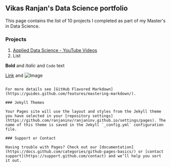 ## Vikas Ranjan's Data Science portfolio

This page contains the list of 10 projects I completed as part of my Master's in Data Science. 

### Projects

1. [Applied Data Science - YouTube Videos](https://github.com/ranjaninv/ranjaninv.github.io/tree/main/Applied%20Data%20Science%20-%20YouTube%20Videos) 
2. List

**Bold** and _Italic_ and `Code` text

[Link](url) and ![Image](src)
```

For more details see [GitHub Flavored Markdown](https://guides.github.com/features/mastering-markdown/).

### Jekyll Themes

Your Pages site will use the layout and styles from the Jekyll theme you have selected in your [repository settings](https://github.com/ranjaninv/ranjaninv.github.io/settings/pages). The name of this theme is saved in the Jekyll `_config.yml` configuration file.

### Support or Contact

Having trouble with Pages? Check out our [documentation](https://docs.github.com/categories/github-pages-basics/) or [contact support](https://support.github.com/contact) and we’ll help you sort it out.
